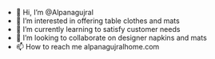 - 👋 Hi, I’m @Alpanagujral
- 👀 I’m interested in offering table clothes and mats
- 🌱 I’m currently learning to satisfy customer needs
- 💞️ I’m looking to collaborate on designer napkins and mats
- 📫 How to reach me alpanagujralhome.com

<!---
Alpanagujral/Alpanagujral is a ✨ special ✨ repository because its `README.md` (this file) appears on your GitHub profile.
You can click the Preview link to take a look at your changes.
--->

